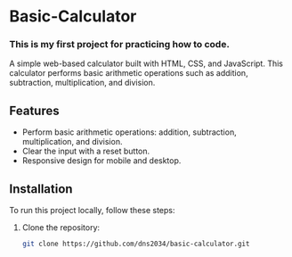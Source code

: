 # Basic-Calculator 
### This is my first project for practicing how to code.

A simple web-based calculator built with HTML, CSS, and JavaScript. This calculator performs basic arithmetic operations such as addition, subtraction, multiplication, and division.

## Features
- Perform basic arithmetic operations: addition, subtraction, multiplication, and division.
- Clear the input with a reset button.
- Responsive design for mobile and desktop.

## Installation
To run this project locally, follow these steps:

1. Clone the repository:
   ```bash
   git clone https://github.com/dns2034/basic-calculator.git

